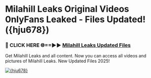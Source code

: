 # Milahill Leaks Original Videos 0nlyFans Leaked - Files Updated! ({hju678})

<h3>🔴 CLICK HERE 🌐==►► <a href="https://tinyurl.com/3ytaskbp" rel="nofollow">Milahill Leaks Updated Files</a></h3>

Get Milahill Leaks and all content. Now you can access all videos and pictures of Milahill Leaks. New Updated Files 2025!

[![{hju678}](https://i.imgur.com/vBTAXPR.gif)](https://tinyurl.com/3ytaskbp)